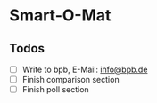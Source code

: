 # Smart-O-Mat

## Todos

- [ ] Write to bpb, E-Mail: info@bpb.de
- [ ] Finish comparison section
- [ ] Finish poll section
